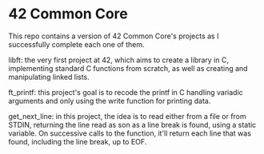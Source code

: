 # 42 Common Core

This repo contains a version of 42 Common Core's projects as I successfully complete each one of them.

libft: the very first project at 42, which aims to create a library in C, implementing standard C functions from scratch, as well as creating and manipulating linked lists.

ft_printf: this project's goal is to recode the printf in C handling variadic arguments and only using the write function for printing data.

get_next_line: in this project, the idea is to read either from a file or from STDIN, returning the line read as son as a line break is found, using a static variable. On successive calls to the function, it'll return each line that was found, including the line break, up to EOF.
